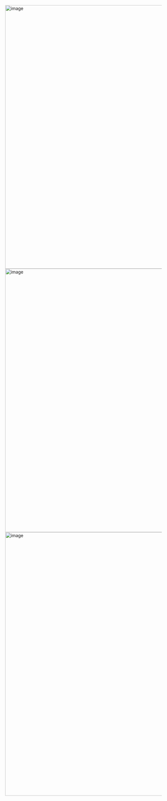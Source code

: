 <img width="847" alt="image" src="https://github.com/emilianstoyanov/simple-django-project/assets/68276889/ad8c66c1-5f3c-4b97-98e0-dcef7cadfbb4">
<img width="847" alt="image" src="https://github.com/emilianstoyanov/simple-django-project/assets/68276889/d8702c82-bc26-455d-8ac0-58475a74c924">
<img width="847" alt="image" src="https://github.com/emilianstoyanov/simple-django-project/assets/68276889/8175fac4-d39a-4045-84e9-37734f9680d3">
